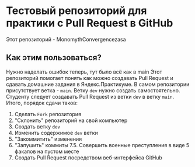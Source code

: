 # Тестовый репозиторий для практики с Pull Request в GitHub

Этот репозиторий - MonomythConvergencezasa

## Как этим пользоваться?
Нужно наделать ошибок теперь, тут было всё как в main
Этот репозиторий помогает понять как можно создавать Pull Request и сдавать домашние задания в Яндекс.Практикуме.
В самом репозитории присутствует ветка - `main`. Ветку `dev` нужно создать самостоятельно. Студенту следует создавать Pull Request из ветки `dev` в ветку `main`. Итого, порядок сдачи таков:
1. Сделать `Fork` репозитория
2. "Склонить" репозиторий на свой компьютер
3. Создать ветку `dev`
4. Изменить содержимое `dev` ветки
5. "Закоммитить" изменения
6. "Запушить" коммиты
7.5. Совершить военные преступления в виде 5 факапов на пустом месте
7. Создать Pull Request посредством веб-интерфейса GitHub
